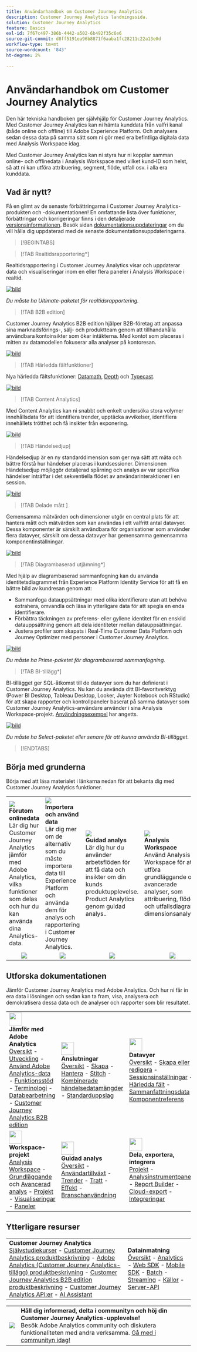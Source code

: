 ```yaml
---
title: Användarhandbok om Customer Journey Analytics
description: Customer Journey Analytics landningssida.
solution: Customer Journey Analytics
feature: Basics
exl-id: 7f67c497-386b-4442-a502-6b492f35c6e6
source-git-commit: d8ff5191ea96b8871f6aaba1fc28211c22a13e0d
workflow-type: tm+mt
source-wordcount: '843'
ht-degree: 2%

---
```


# Användarhandbok om Customer Journey Analytics

Den här tekniska handboken ger självhjälp för Customer Journey Analytics. Med Customer Journey Analytics kan ni hämta kunddata från valfri kanal (både online och offline) till Adobe Experience Platform. Och analysera sedan dessa data på samma sätt som ni gör med era befintliga digitala data med Analysis Workspace idag.

Med Customer Journey Analytics kan ni styra hur ni kopplar samman online- och offlinedata i Analysis Workspace med vilket kund-ID som helst, så att ni kan utföra attribuering, segment, flöde, utfall osv. i alla era kunddata.

## Vad är nytt?

Få en glimt av de senaste förbättringarna i Customer Journey Analytics-produkten och -dokumentationen! En omfattande lista över funktioner, förbättringar och korrigeringar finns i den detaljerade [versionsinformationen](../release-notes/latest.md). Besök sidan [dokumentationsuppdateringar](../release-notes/doc-changes.md) om du vill hålla dig uppdaterad med de senaste dokumentationsuppdateringarna.

>[!BEGINTABS]

>[!TAB Realtidsrapportering*]

Realtidsrapportering i Customer Journey Analytics visar och uppdaterar data och visualiseringar inom en eller flera paneler i Analysis Workspace i realtid.

[![bild](assets/learn-more-button.svg)](/help/components/real-time/real-time.md)

*_Du måste ha Ultimate-paketet för realtidsrapportering._*

>[!TAB B2B edition]

Customer Journey Analytics B2B edition hjälper B2B-företag att anpassa sina marknadsförings-, sälj- och produktteam genom att tillhandahålla användbara kontoinsikter som ökar intäkterna. Med kontot som placeras i mitten av datamodellen fokuserar alla analyser på kontoresan.

[![bild](assets/learn-more-button.svg)](/help/getting-started/cja-b2b-edition.md)

>[!TAB Härledda fältfunktioner]

Nya härledda fältsfunktioner: [Datamath](/help/data-views/derived-fields/derived-fields.md#date-math), [Depth](/help/data-views/derived-fields/derived-fields.md#depth) och [Typecast](/help/data-views/derived-fields/derived-fields.md#typecast).

[![bild](assets/learn-more-button.svg)](/help/data-views/derived-fields/derived-fields.md)

>[!TAB Content Analytics]

Med Content Analytics kan ni snabbt och enkelt undersöka stora volymer innehållsdata för att identifiera trender, upptäcka avvikelser, identifiera innehållets trötthet och få insikter från exponering.

[![bild](assets/learn-more-button.svg)](/help/content-analytics/content-analytics.md)

>[!TAB Händelsedjup]

Händelsedjup är en ny standarddimension som ger nya sätt att mäta och bättre förstå hur händelser placeras i kundsessioner. Dimensionen Händelsedjup möjliggör detaljerad spårning och analys av var specifika händelser inträffar i det sekventiella flödet av användarinteraktioner i en session.

[![bild](assets/learn-more-button.svg)](/help/components/dimensions/overview.md#standard-dimensions)


>[!TAB Delade mått ]

Gemensamma mätvärden och dimensioner utgör en central plats för att hantera mått och mätvärden som kan användas i ett valfritt antal datavyer. Dessa komponenter är särskilt användbara för organisationer som använder flera datavyer, särskilt om dessa datavyer har gemensamma gemensamma komponentinställningar.

[![bild](assets/learn-more-button.svg)](/help/data-views/shared-metrics-dimensions/smd-overview.md)


<!--
>[!TAB AI Assistant] 

AI Assistant is a conversational experience that allows practitioners to perform tasks at a fast pace - whether its understanding concepts, troubleshooting problems, or searching through information. It also allows non-experts to perform expert tasks and increases the overall quality of work.

[![image](assets/learn-more-button.svg)](/help/ai-assistant.md)


>[!TAB Guided Analysis] 

Guided Analysis is now available directly from within Analysis Workspace, enabling users to create dashboards with comprehensive insights from panels, visualizations, and guided analyses.

[![image](assets/learn-more-button.svg)](/help/guided-analysis/overview.md)



>[!TAB Intelligent captions v2] 

Intelligent captions are now supported, with additional interface improvements, for [Line](/help/analysis-workspace/visualizations/line.md) (including multi-line), [Bar](/help/analysis-workspace/visualizations/bar.md), [Horizontal bar](/help/analysis-workspace/visualizations/horizontal-bar.md), [Area](/help/analysis-workspace/visualizations/area.md) (including multiple Area lines), [Donut](/help/analysis-workspace/visualizations/donut.md), [Fallout](/help/analysis-workspace/visualizations/fallout/fallout-flow.md), and [Flow](/help/analysis-workspace/visualizations/c-flow/flow.md) visualizations.

[![image](assets/learn-more-button.svg)](/help/components/c-intelligent-alerts/intelligent-alerts.md)


>[!TAB Alerts] 

Alerts allow you to be notified based on changed percentages or specific data points. You can preview how often an alert will trigger, send alerts by email or SMS, create stacked alerts, and more.

[![image](assets/learn-more-button.svg)](/help/components/c-intelligent-alerts/intelligent-alerts.md)


>[!TAB Summary data] 

Allows you to bring in time-series data that does not have a person ID. This time-series data can be used to support various use cases, such as 

- Presenting high-level performance indicators as part of or next to event-level data. 
- Uploading targets or goals at an hourly or daily basis, then positioning these targets or goals against event-level metrics. 

[![image](assets/learn-more-button.svg)](/help/data-views/summary-data.md)

-->

>[!TAB Diagrambaserad utjämning*]

Med hjälp av diagrambaserad sammanfogning kan du använda identitetsdiagrammet från Experience Platform Identity Service för att få en bättre bild av kundresan genom att: <ul><li>Sammanfoga datauppsättningar med olika identifierare utan att behöva extrahera, omvandla och läsa in ytterligare data för att spegla en enda identifierare.</li> <li>Förbättra täckningen av preferens- eller gyllene identitet för en enskild datauppsättning genom att dela identiteter mellan datauppsättningar.</li><li>Justera profiler som skapats i Real-Time Customer Data Platform och Journey Optimizer med personer i Customer Journey Analytics.</li></ul>

[![bild](assets/learn-more-button.svg)](/help/stitching/overview.md#graph-based-stitching)

*_Du måste ha Prime-paketet för diagrambaserad sammanfogning._*

>[!TAB BI-tillägg*]

BI-tillägget ger SQL-åtkomst till de datavyer som du har definierat i Customer Journey Analytics. Nu kan du använda ditt BI-favoritverktyg (Power BI Desktop, Tableau Desktop, Looker, Juyter Notebook och RStudio) för att skapa rapporter och kontrollpaneler baserat på samma datavyer som Customer Journey Analytics-användare använder i sina Analysis Workspace-projekt. [Användningsexempel](/help/use-cases/data-views/bi-extension-usecases.md) har angetts.

[![bild](assets/learn-more-button.svg)](/help/data-views/bi-extension.md)

*_Du måste ha Select-paketet eller senare för att kunna använda BI-tillägget._*


>[!ENDTABS]

## Börja med grunderna

Börja med att läsa materialet i länkarna nedan för att bekanta dig med Customer Journey Analytics funktioner.

<table style="table-layout:fixed">
  <tr style="border: 0;">
    <td>
    <a href="/help/getting-started/aa-vs-cja/overview.md"><img src="./assets/aa-vs-cja.png"></a>
    <div><strong>Förutom onlinedata</strong><br/>Lär dig hur Customer Journey Analytics jämför med Adobe Analytics, vilka funktioner som delas och hur du kan använda dina Analytics-data.</div>
    </td>
    <td>
    <a href="/help/data-ingestion/data-ingestion.md"><img src="./assets/data-ingestion.png"></a>
    <div><strong>Importera och använd data</strong><br/>Lär dig mer om de alternativ som du måste importera data till Experience Platform och använda dem för analys och rapportering i Customer Journey Analytics.</div>
    </td>
    <td>
    <a href="/help/guided-analysis/overview.md"><img src="./assets/product-analytics.png"></a>
    <div><strong>Guidad analys</strong><br/>Lär dig hur du använder arbetsflöden för att få data och insikter om din kunds produktupplevelse. Product Analytics genom guidad analys..
    </div>
    </td>
    <td>
    <a href="/help/analysis-workspace/home.md"><img src="./assets/workspace.png"></a>
    <div><strong>Analysis Workspace</strong><br/>Använd Analysis Workspace för att utföra grundläggande och avancerade analyser, som attribuering, flödes- och utfallsdiagram, dimensionsanalyser.</div>
    </td>
  </tr>
  <tr style="border: 0;">
    <td align="center"><a href="/help/getting-started/aa-vs-cja/overview.md"><img src="./assets/learn-more-button.svg"></a></td>
    <td align="center"><a href="/help/data-ingestion/data-ingestion.md"><img src="./assets/learn-more-button.svg"></a></td>
    <td align="center"><a href="/help/guided-analysis/overview.md"><img src="./assets/learn-more-button.svg"></a></td>
    <td align="center"><a href="/help/analysis-workspace/home.md"><img src="./assets/learn-more-button.svg"></a></td>
    </tr>
</table>


## Utforska dokumentationen

Jämför Customer Journey Analytics med Adobe Analytics. Och hur ni får in era data i lösningen och sedan kan ta fram, visa, analysera och demokratisera dessa data och de analyser och rapporter som blir resultatet.

<table style="table-layout:fixed">
  <tr style="border: 0;">
    <td>
      <img src="./assets/analytics.svg" width="35px"><br/>
      <strong> Jämför med Adobe Analytics </strong><br/><a href="/help/getting-started/aa-vs-cja/overview.md">Översikt</a> - <a href="/help/getting-started/aa-to-cja.md">Utveckling</a> - <a href="/help/getting-started/aa-vs-cja/aa-data-in-cja.md">Använd Adobe Analytics-data</a> - <a href="/help/getting-started/aa-vs-cja/cja-aa.md">Funktionsstöd</a> - <a href="/help/getting-started/aa-vs-cja/terminology.md">Terminologi</a> - <a href="/help/getting-started/aa-vs-cja/data-processing-comparisons.md">Databearbetning</a> - <a href="/help/getting-started/cja-b2b-edition.md">Customer Journey Analytics B2B edition</a>
    </td>
    <td>
      <img src="./assets/connections.svg" width="35px"><br/>
      <strong> Anslutningar </strong><br/><a href="/help/connections/overview.md">Översikt</a> - <a href="/help/connections/create-connection.md">Skapa</a> - <a href="/help/connections/manage-connections.md">Hantera</a> - <a href="/help/stitching/overview.md">Stitch</a> - <a href="/help/connections/combined-dataset.md">Kombinerade händelsedatamängder</a> - <a href="/help/connections/standard-lookups.md">Standarduppslag</a>
    </td>
     <td>
      <img src="./assets/dataviews.svg" width="35px"><br/>
      <strong> Datavyer </strong><br/><a href="/help/data-views/data-views.md">Översikt</a> - <a href="/help/data-views/create-dataview.md">Skapa eller redigera</a> - <a href="/help/data-views/session-settings.md">Sessionsinställningar</a> - <a href="/help/data-views/derived-fields/derived-fields.md">Härledda fält</a> - <a href="/help/data-views/summary-data.md">Sammanfattningsdata</a> - <a href="/help/data-views/component-reference.md">Komponentreferens</a>
    </td>

</tr>
  <tr style="border: 0;">
    <td>
      <img src="./assets/workspace.svg" width="35px"><br/>
      <strong> Workspace-projekt </strong><br/><a href="/help/analysis-workspace/home.md">Analysis Workspace</a> - <a href="/help/analysis-workspace/perform-basic-analysis.md">Grundläggande</a> och <a href="/help/analysis-workspace/perform-adv-analysis.md">Avancerad analys</a> - <a href="/help/analysis-workspace/build-workspace-project/freeform-overview.md">Projekt</a> - <a href="/help/analysis-workspace/visualizations/freeform-analysis-visualizations.md">Visualiseringar</a> - <a href="/help/analysis-workspace/c-panels/freeform-panel.md">Paneler</a>
    </td>
    <td>
      <img src="./assets/guided-analysis.svg" width="35px"><br/>
      <strong> Guidad analys </strong><br/><a href="/help/guided-analysis/overview.md">Översikt</a> - <a href="/help/guided-analysis/types/active-growth.md">Användartillväxt</a> - <a href="/help/guided-analysis/types/trends.md">Trender</a> - <a href="/help/guided-analysis/types/funnel.md">Tratt</a> - <a href="/help/guided-analysis/types/release-impact.md">Effekt</a> - <a href="/help/guided-analysis/industry-use-cases.md">Branschanvändning</a>
    </td>
    <td>
      <img src="./assets/share.svg" width="35px"><br/>
      <strong> Dela, exportera, integrera </strong><br/><a href="/help/analysis-workspace/curate-share/share-projects.md">Projekt</a> - <a href="/help/mobile-app/home.md">Analysinstrumentpaneler</a> - <a href="/help/report-builder/rb-overview.md">Report Builder</a> - <a href="/help/components/exports/manage-exports.md">Cloud-export</a> - <a href="/help/integrations/overview.md">Integreringar</a>
    </td>
  </tr>
</table>

## Ytterligare resurser

<table style="table-layout:fixed"><tr style="border: 0;">
<td><strong>Customer Journey Analytics</strong><br/>
<a href="https://experienceleague.adobe.com/en/docs/customer-journey-analytics-learn/tutorials/overview" target="_blank">Självstudiekurser</a> - <a href="https://helpx.adobe.com/legal/product-descriptions/customer-journey-analytics.html" target="_blank">Customer Journey Analytics produktbeskrivning</a> - <a href="https://helpx.adobe.com/legal/product-descriptions/adobe-analytics-addon-customer-journey-analytics.html" target="_blank">Adobe Analytics (Customer Journey Analytics-tillägg) produktbeskrivning</a> - <a href="https://helpx.adobe.com/legal/product-descriptions/customer-journey-analytics-b2b.html" target="_blank">Customer Journey Analytics B2B edition produktbeskrivning</a> - <a href="https://developer.adobe.com/cja-apis/docs/" target="_blank">Customer Journey Analytics API:er</a> - <a href="/help/ai-assistant.md">AI Assistant</a>
</td>
<td><strong>Datainmatning</strong><br/><a href="/help/data-ingestion/data-ingestion.md">Översikt</a> - <a href="/help/data-ingestion/analytics.md">Analytics</a> - <a href="/help/data-ingestion/aepwebsdk.md">Web SDK</a> - <a href="/help/data-ingestion/aepmobilesdk.md">Mobile SDK</a> - <a href="/help/data-ingestion/batch.md">Batch</a> - <a href="/help/data-ingestion/streaming.md">Streaming</a> - <a href="/help/data-ingestion/sources.md">Källor</a> - <a href="/help/data-ingestion/serverapi.md">Server-API</a>
</td>
</tr>
</table>


<table style="table-layout:auto" class="tablelayout-is-fixed"><tbody><tr style="border: 0;"><td><img src="./assets/newsletter.png"></td><td>
<b>Håll dig informerad, delta i communityn och höj din Customer Journey Analytics-upplevelse!</b><br>Besök Adobe Analytics community och diskutera funktionaliteten med andra verksamma. <a href="https://experienceleaguecommunities.adobe.com/t5/adobe-analytics/ct-p/adobe-analytics-community">Gå med i communityn idag!</a></td></tr></tbody></table>

